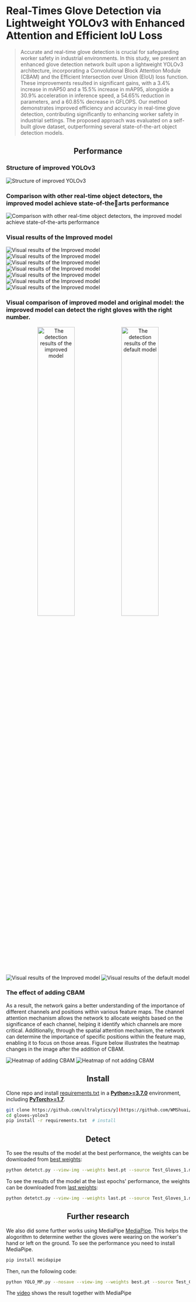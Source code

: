 # Real-Times Glove Detection via Lightweight YOLOv3 with Enhanced Attention and Efficient IoU Loss
> Accurate and real-time glove detection is crucial for safeguarding worker safety in industrial environments. In this study, we present an enhanced glove detection network built upon a lightweight YOLOv3 architecture, incorporating a Convolutional Block Attention Module (CBAM) and the Efficient Intersection over Union (EIoU) loss function. These improvements resulted in significant gains, with a 3.4% increase in mAP50 and a 15.5% increase in mAP95, alongside a 30.9% acceleration in inference speed, a 54.65% reduction in parameters, and a 60.85% decrease in GFLOPS. Our method demonstrates improved efficiency and accuracy in real-time glove detection, contributing significantly to enhancing worker safety in industrial settings. The proposed approach was evaluated on a self-built glove dataset, outperforming several state-of-the-art object detection models.

## <div align="center">Performance</div>
### Structure of improved YOLOv3
![Structure of improved YOLOv3](Figures/Figure7.png)

### Comparison with other real-time object detectors, the improved model achieve state-of-thearts performance
![Comparison with other real-time object detectors, the improved model achieve state-of-the-arts performance](Figures/Figure1.png)

### Visual results of the Improved model
![Visual results of the Improved model](Figures/Figure11_a.jpg)
![Visual results of the Improved model](Figures/Figure11_b.jpg)
![Visual results of the Improved model](Figures/Figure11_c.jpg)
![Visual results of the Improved model](Figures/Figure11_d.jpg)
![Visual results of the Improved model](Figures/Figure11_e.jpg)
![Visual results of the Improved model](Figures/Figure11_f.jpg)
![Visual results of the Improved model](Figures/Figure11_g.jpg)

### Visual comparison of improved model and original model: the improved model can detect the right gloves with the right number.
<p align="center">
  <img src="Figures/Figure14_a.jpg" alt="The detection results of the improved model" width="45%" />
  <img src="Figures/Figure14_b.jpg" alt="The detection results of the default model" width="45%" />
</p>

![Visual results of the Improved model](Figures/Figure14_c.jpg)
![Visual results of the default model](Figures/Figure14_d.jpg)

### The effect of adding CBAM
As a result, the network gains a better understanding of the importance of different channels and positions within various feature maps. The channel attention mechanism allows the network to allocate weights based on the significance of each channel, helping it identify which channels are more critical. Additionally, through the spatial attention mechanism, the network can determine the importance of specific positions within the feature map, enabling it to focus on those areas. Figure below illustrates the heatmap changes in the image after the addition of CBAM.

![Heatmap of adding CBAM](Figures/Figure12_b.png)
![Heatmap of not adding CBAM](Figures/Figure12_c.png)

## <div align="center">Install</div>
Clone repo and install [requirements.txt](https://github.com/ultralytics/yolov5/blob/master/requirements.txt) in a [**Python>=3.7.0**](https://www.python.org/) environment, including [**PyTorch>=1.7**](https://pytorch.org/get-started/locally/).

```bash
git clone https://github.com/ultralytics/y](https://github.com/WMShuai/gloves-yolov3.git  # clone
cd gloves-yolov3
pip install -r requirements.txt  # install
```
## <div align="center">Detect</div>
To see the results of the model at the best performance, the weights can be downloaded from [best weights](https://pan.baidu.com/s/1TuEROc4JO7jMxFX5TDB3Ew?pwd=qu3a):

```bash
python detetct.py --view-img --weights best.pt --source Test_Gloves_1.mp4
```

To see the results of the model at the last epochs' performance, the weights can be downloaded from [last weights](https://pan.baidu.com/s/1yKCcHeItCD_5ggchs12JQQ?pwd=u5mv):

```bash
python detetct.py --view-img --weights last.pt --source Test_Gloves_1.mp4
```

## <div align="center">Further research</div>
We also did some further works using MediaPipe [MediaPipe](https://developers.google.com/mediapipe). This helps the alogorithm to determine wether the gloves were wearing on the worker's hand or left on the ground. To see the performance you need to install MediaPipe.

```bash
pip install meidapipe
```

Then, run the following code:

```bash
python YOLO_MP.py --nosave --view-img --weights best.pt --source Test_Gloves_1.mp4
```

The [video](https://) shows the result together with MediaPipe

